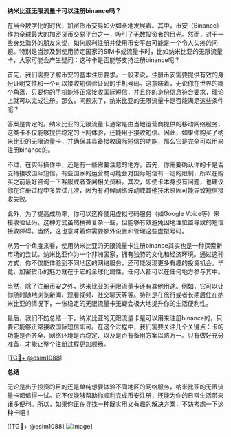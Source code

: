 **纳米比亚无限流量卡可以注册binance吗？**

在当今数字化的时代，加密货币交易如火如荼地发展着。其中，币安（Binance）作为全球最大的加密货币交易平台之一，吸引了无数投资者的目光。然而，对于一些身处海外的朋友来说，如何顺利注册并使用币安平台可能是一个令人头疼的问题。特别是当涉及到使用特定国家的SIM卡或流量卡时，比如纳米比亚的无限流量卡，大家可能会产生疑问：这种卡是否能够支持注册binance呢？

首先，我们需要了解币安的基本注册要求。一般来说，注册币安需要提供有效的身份证明文件和一个可以接收短信验证码的手机号码。这意味着，无论你在世界的哪个角落，只要你的手机能够正常接收国际短信，并且你的身份信息符合要求，理论上就可以完成注册。那么，问题来了，纳米比亚的无限流量卡是否能满足这些条件呢？

答案是肯定的。纳米比亚的无限流量卡通常是由当地运营商提供的移动网络服务，这类卡不仅能够提供稳定的上网体验，还能用于接收短信。因此，如果你购买了纳米比亚的无限流量卡，并确保其具备接收国际短信的功能，那么它是完全可以用来注册binance的。

不过，在实际操作中，还是有一些需要注意的地方。首先，你需要确认你的卡是否支持接收国际短信。有些国家的运营商可能会对国际短信有一定的限制，所以在购买之前最好咨询一下客服或者查阅相关资料。其次，即使卡本身没有问题，也建议你在注册过程中多尝试几次，因为有时候网络波动或其他技术原因可能导致短信接收失败。

此外，为了提高成功率，你可以选择使用虚拟号码服务（如Google Voice等）来接收验证码。这种方式虽然稍微复杂一些，但能够有效避免因地理位置导致的短信接收障碍。当然，这也意味着你需要额外设置和管理这些虚拟号码。

从另一个角度来看，使用纳米比亚的无限流量卡注册binance其实也是一种探索新市场的尝试。纳米比亚作为一个非洲国家，拥有独特的文化和经济环境。通过这种方式，你不仅能体验到不同地区的网络服务，还可能发现更多有趣的投资机会。毕竟，加密货币的魅力就在于它的全球化属性，任何人都可以在任何地方参与其中。

当然，除了注册币安之外，纳米比亚的无限流量卡还有其他用途。例如，它可以让你随时随地浏览新闻、观看视频、社交聊天等等。特别是在旅行或者长期居住在纳米比亚的情况下，一张稳定的无限流量卡无疑会极大地提升你的生活便利性。

最后，我们不妨总结一下。纳米比亚的无限流量卡是可以用来注册binance的，只要它能够正常接收国际短信即可。在这个过程中，我们需要关注几个关键点：卡的功能是否齐全、网络环境是否稳定、以及是否有备用方案以防万一。只有做好充分准备，才能让整个注册过程更加顺畅。

[[TG💪+ @esim1088](https://t.me/s/esim1088)]

**总结**

无论是出于投资的目的还是单纯想要体验不同地区的网络服务，纳米比亚的无限流量卡都值得一试。它不仅能够帮助你顺利完成币安注册，还能为你的日常生活带来诸多便利。所以，如果你正在寻找一种既实用又有趣的解决方案，不妨考虑一下这种卡吧！

[[TG💪+ @esim1088] ![Image](https://i.postimg.cc/4NQfJmqS/Snipaste-2025-05-13-00-14-12.png)]